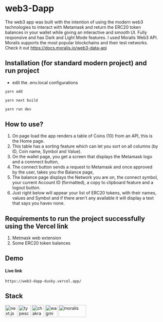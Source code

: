# web3-Dapp

The web3 app was built with the intention of using the modern web3 technologies to interact with Metamask and return the ERC20 token balances in your wallet while giving an interactive and smooth UI. 
Fully responsive and has Dark and Light Mode features.
I used Moralis Web3 API. Moralis supports the most popular blockchains and their test networks. Check it out https://docs.moralis.io/web3-data-api

## Installation (for standard modern project) and run project

- edit the .env.local configurations

```bash
yarn add
```

```bash
yarn next build
```

```bash
yarn run dev
```

## How to use?

1. On page load the app renders a table of Coins (10) from an API, this is the Home page.
2. This table has a sorting feature which can let you sort on all columns (by ID, Coin name, Symbol and Value).
3. On the wallet page, you get a screen that displays the Metamask logo and a connnect button,
4. The connect button sends a request to Metamask and once approved by the user, takes you the Balance page,
5. The balance page displays the Network you are on, the connect symbol, your current Account ID (formatted), a copy to clipboard feature and a logout button.
6. Just right below will appear your list of ERC20 tokens, with their names, values and Symbol and if there aren't any available it will display a text that says you havev none.

## Requirements to run the project successfully using the Vercel link

1. Metmask web extension
2. Some ERC20 token balances

## Demo



#### Live link

```
https://web3-dapp-dusky.vercel.app/
```

## Stack

<img src="https://d2nir1j4sou8ez.cloudfront.net/wp-content/uploads/2021/12/nextjs-boilerplate-logo.png" alt="next.js" width="40" height="40"> <img src='https://cdn.worldvectorlogo.com/logos/typescript.svg' alt='typescript' width='40' height='40'> <img src='https://pbs.twimg.com/profile_images/1244925541448286208/rzylUjaf_400x400.jpg' alt='chakra ui' width='40' height='40'> <img src='https://wagmi.sh/og.png' alt='wagmi' width='40' height='40'> <img src='https://moralis.io/wp-content/uploads/2022/05/Moralis-Logo-LightBG-Large.png' alt='moralis' width='90' height='40'>
